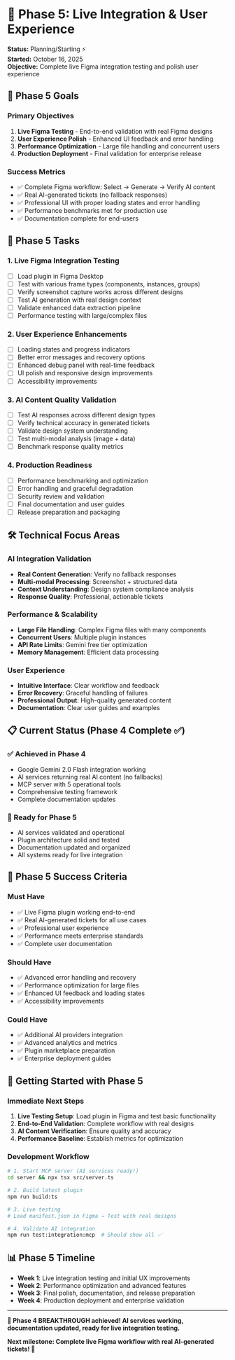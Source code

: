 # 🚀 Phase 5: Live Integration & User Experience

**Status:** Planning/Starting ⚡  
**Started:** October 16, 2025  
**Objective:** Complete live Figma integration testing and polish user experience

## 🎯 Phase 5 Goals

### **Primary Objectives**
1. **Live Figma Testing** - End-to-end validation with real Figma designs
2. **User Experience Polish** - Enhanced UI feedback and error handling  
3. **Performance Optimization** - Large file handling and concurrent users
4. **Production Deployment** - Final validation for enterprise release

### **Success Metrics**
- ✅ Complete Figma workflow: Select → Generate → Verify AI content
- ✅ Real AI-generated tickets (no fallback responses) 
- ✅ Professional UI with proper loading states and error handling
- ✅ Performance benchmarks met for production use
- ✅ Documentation complete for end-users

## 🧪 Phase 5 Tasks

### **1. Live Figma Integration Testing**
- [ ] Load plugin in Figma Desktop
- [ ] Test with various frame types (components, instances, groups)
- [ ] Verify screenshot capture works across different designs
- [ ] Test AI generation with real design context
- [ ] Validate enhanced data extraction pipeline
- [ ] Performance testing with large/complex files

### **2. User Experience Enhancements**
- [ ] Loading states and progress indicators
- [ ] Better error messages and recovery options
- [ ] Enhanced debug panel with real-time feedback
- [ ] UI polish and responsive design improvements
- [ ] Accessibility improvements

### **3. AI Content Quality Validation**
- [ ] Test AI responses across different design types
- [ ] Verify technical accuracy in generated tickets
- [ ] Validate design system understanding
- [ ] Test multi-modal analysis (image + data)
- [ ] Benchmark response quality metrics

### **4. Production Readiness**
- [ ] Performance benchmarking and optimization
- [ ] Error handling and graceful degradation
- [ ] Security review and validation
- [ ] Final documentation and user guides
- [ ] Release preparation and packaging

## 🛠️ Technical Focus Areas

### **AI Integration Validation**
- **Real Content Generation**: Verify no fallback responses
- **Multi-modal Processing**: Screenshot + structured data 
- **Context Understanding**: Design system compliance analysis
- **Response Quality**: Professional, actionable tickets

### **Performance & Scalability**
- **Large File Handling**: Complex Figma files with many components
- **Concurrent Users**: Multiple plugin instances 
- **API Rate Limits**: Gemini free tier optimization
- **Memory Management**: Efficient data processing

### **User Experience**
- **Intuitive Interface**: Clear workflow and feedback
- **Error Recovery**: Graceful handling of failures
- **Professional Output**: High-quality generated content
- **Documentation**: Clear user guides and examples

## 📋 Current Status (Phase 4 Complete ✅)

### **✅ Achieved in Phase 4**
- Google Gemini 2.0 Flash integration working
- AI services returning real AI content (no fallbacks)
- MCP server with 5 operational tools
- Comprehensive testing framework
- Complete documentation updates

### **🔄 Ready for Phase 5**
- AI services validated and operational
- Plugin architecture solid and tested
- Documentation updated and organized
- All systems ready for live integration

## 🎯 Phase 5 Success Criteria

### **Must Have**
- ✅ Live Figma plugin working end-to-end
- ✅ Real AI-generated tickets for all use cases
- ✅ Professional user experience
- ✅ Performance meets enterprise standards
- ✅ Complete user documentation

### **Should Have** 
- ✅ Advanced error handling and recovery
- ✅ Performance optimization for large files
- ✅ Enhanced UI feedback and loading states
- ✅ Accessibility improvements

### **Could Have**
- ✅ Additional AI providers integration
- ✅ Advanced analytics and metrics
- ✅ Plugin marketplace preparation
- ✅ Enterprise deployment guides

## 🚀 Getting Started with Phase 5

### **Immediate Next Steps**
1. **Live Testing Setup**: Load plugin in Figma and test basic functionality
2. **End-to-End Validation**: Complete workflow with real designs
3. **AI Content Verification**: Ensure quality and accuracy
4. **Performance Baseline**: Establish metrics for optimization

### **Development Workflow**
```bash
# 1. Start MCP server (AI services ready!)
cd server && npx tsx src/server.ts

# 2. Build latest plugin
npm run build:ts

# 3. Live testing
# Load manifest.json in Figma → Test with real designs

# 4. Validate AI integration
npm run test:integration:mcp  # Should show all ✅
```

## 📊 Phase 5 Timeline

- **Week 1**: Live integration testing and initial UX improvements
- **Week 2**: Performance optimization and advanced features  
- **Week 3**: Final polish, documentation, and release preparation
- **Week 4**: Production deployment and enterprise validation

---

**🎉 Phase 4 BREAKTHROUGH achieved! AI services working, documentation updated, ready for live integration testing.**

**Next milestone: Complete live Figma workflow with real AI-generated tickets! 🚀**